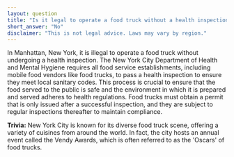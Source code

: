 ```yaml
---
layout: question
title: "Is it legal to operate a food truck without a health inspection in Manhattan, New York?"
short_answer: "No"
disclaimer: "This is not legal advice. Laws may vary by region."
---
```


In Manhattan, New York, it is illegal to operate a food truck without undergoing a health inspection. The New York City Department of Health and Mental Hygiene requires all food service establishments, including mobile food vendors like food trucks, to pass a health inspection to ensure they meet local sanitary codes. This process is crucial to ensure that the food served to the public is safe and the environment in which it is prepared and served adheres to health regulations. Food trucks must obtain a permit that is only issued after a successful inspection, and they are subject to regular inspections thereafter to maintain compliance.

**Trivia:** New York City is known for its diverse food truck scene, offering a variety of cuisines from around the world. In fact, the city hosts an annual event called the Vendy Awards, which is often referred to as the 'Oscars' of food trucks.
